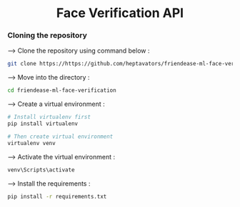 <div align="center">

# Face Verification API

</div>

### Cloning the repository

--> Clone the repository using command below :

```bash
git clone https://https://github.com/heptavators/friendease-ml-face-verification.git
```

--> Move into the directory :

```bash
cd friendease-ml-face-verification
```

--> Create a virtual environment :

```bash
# Install virtualenv first
pip install virtualenv

# Then create virtual environment
virtualenv venv
```

--> Activate the virtual environment :

```bash
venv\Scripts\activate
```

--> Install the requirements :

```bash
pip install -r requirements.txt
```
